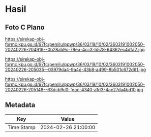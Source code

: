 # Hasil

## Foto C Plano

https://sirekap-obj-formc.kpu.go.id/97fc/pemilu/ppwp/36/03/19/10/02/3603191002050-20240226-204919--0b28ab9c-78ea-4cc3-b578-64362ec4dfa2.jpg

https://sirekap-obj-formc.kpu.go.id/97fc/pemilu/ppwp/36/03/19/10/02/3603191002050-20240226-205035--03979da4-9a4d-43b8-a499-8b501c672d61.jpg

https://sirekap-obj-formc.kpu.go.id/97fc/pemilu/ppwp/36/03/19/10/02/3603191002050-20240226-205148--63dcb9d0-feac-4340-a1d3-4ae27da4bd10.jpg


## Metadata

| Key        | Value               |
| ---------- | ------------------- |
| Time Stamp | 2024-02-26 21:00:00 |



